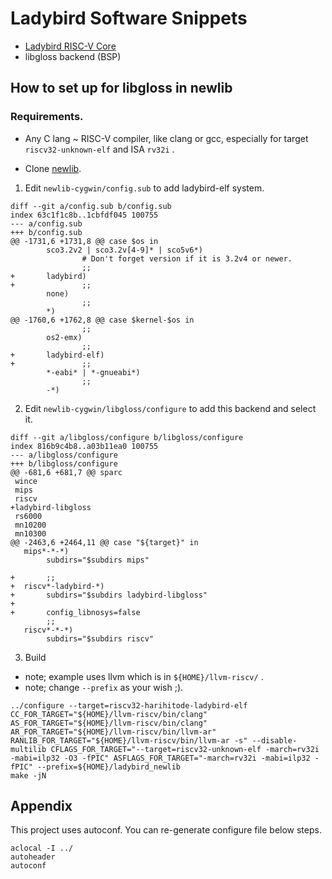 # Ladybird Software Snippets

* [Ladybird RISC-V Core](https://github.com/harihitode/ladybird#ladybird)
* libgloss backend (BSP)

## How to set up for libgloss in newlib

### Requirements.

* Any C lang ~ RISC-V compiler, like clang or gcc, 
  especially for target `riscv32-unknown-elf` and ISA `rv32i` .

* Clone [newlib](https://sourceware.org/newlib/).

1. Edit `newlib-cygwin/config.sub` to add ladybird-elf system.


```
diff --git a/config.sub b/config.sub
index 63c1f1c8b..1cbfdf045 100755
--- a/config.sub
+++ b/config.sub
@@ -1731,6 +1731,8 @@ case $os in
        sco3.2v2 | sco3.2v[4-9]* | sco5v6*)
                # Don't forget version if it is 3.2v4 or newer.
                ;;
+       ladybird)
+               ;;
        none)
                ;;
        *)
@@ -1760,6 +1762,8 @@ case $kernel-$os in
                ;;
        os2-emx)
                ;;
+       ladybird-elf)
+               ;;
        *-eabi* | *-gnueabi*)
                ;;
        -*)
```

2. Edit `newlib-cygwin/libgloss/configure` to add this backend and select it.


```
diff --git a/libgloss/configure b/libgloss/configure
index 816b9c4b8..a03b11ea0 100755
--- a/libgloss/configure
+++ b/libgloss/configure
@@ -681,6 +681,7 @@ sparc
 wince
 mips
 riscv
+ladybird-libgloss
 rs6000
 mn10200
 mn10300
@@ -2463,6 +2464,11 @@ case "${target}" in
   mips*-*-*)
        subdirs="$subdirs mips"

+       ;;
+  riscv*-ladybird-*)
+       subdirs="$subdirs ladybird-libgloss"
+
+       config_libnosys=false
        ;;
   riscv*-*-*)
        subdirs="$subdirs riscv"
```

3. Build

  * note; example uses llvm which is in `${HOME}/llvm-riscv/` .
  * note; change `--prefix` as your wish ;).

```
../configure --target=riscv32-harihitode-ladybird-elf CC_FOR_TARGET="${HOME}/llvm-riscv/bin/clang" AS_FOR_TARGET="${HOME}/llvm-riscv/bin/clang" AR_FOR_TARGET="${HOME}/llvm-riscv/bin/llvm-ar" RANLIB_FOR_TARGET="${HOME}/llvm-riscv/bin/llvm-ar -s" --disable-multilib CFLAGS_FOR_TARGET="--target=riscv32-unknown-elf -march=rv32i -mabi=ilp32 -O3 -fPIC" ASFLAGS_FOR_TARGET="-march=rv32i -mabi=ilp32 -fPIC" --prefix=${HOME}/ladybird_newlib
make -jN
```

## Appendix

This project uses autoconf. You can re-generate configure file below steps.

```
aclocal -I ../
autoheader
autoconf
```

